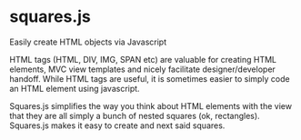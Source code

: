 squares.js
==========

Easily create HTML objects via Javascript

HTML tags (HTML, DIV, IMG, SPAN etc) are valuable for creating HTML elements, MVC view templates and nicely facilitate designer/developer handoff.  While HTML tags are useful, it is sometimes easier to simply code an HTML element using javascript.  

Squares.js simplifies the way you think about HTML elements with the view that they are all simply a bunch of nested squares (ok, rectangles).  Squares.js makes it easy to create and next said squares. 

